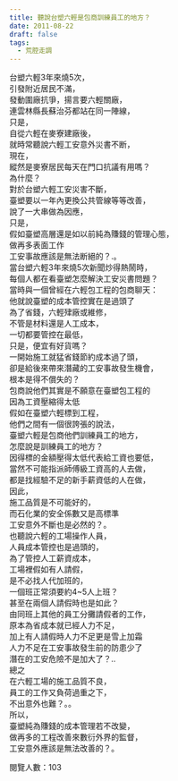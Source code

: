 ```yaml
---
title: 聽說台塑六輕是包商訓練員工的地方？
date: 2011-08-22
draft: false
tags:
  - 荒腔走調
---
```

台塑六輕3年來燒5次，  
引發附近居民不滿，  
發動圍廠抗爭，揚言要六輕關廠，  
連雲林縣長蘇治芬都站在同一陣線，  
只是，  
自從六輕在麥寮建廠後，  
就時常聽說六輕工安意外災書不断，  
現在，  
縱然是麥寮居民每天在門口抗議有用嗎？  
為什麼？  
對於台塑六輕工安災害不斷，  
臺塑要以一年內更換公共管線等等改善，  
說了一大串做為因應，  
只是，  
假如臺塑高層還是如以前純為賺錢的管理心態，  
做再多表面工作  
工安事故應該是無法断絕的？.。  
當台塑六輕3年來燒5次新聞炒得熱鬧時，  
每個人都在看臺塑怎麼解決工安災書問題？  
當時與一個曾經在六輕包工程的包商聊天：  
他就說臺塑的成本管控實在是過頭了  
為了省錢，六輕肂廠或維修，  
不管是材料還是人工成本，  
一切都要管控在最低，  
只是，便宜有好貨嗎？  
一開始施工就猛省錢節約成本過了頭，  
卻是給後來帶來潛藏的工安事故發生機會，  
根本是得不償失的？  
包商說他們其實是不願意在臺塑包工程的  
因為工資壓縮得太低  
假如在臺塑六輕標到工程，  
他們之間有一個很誇張的說法，  
臺塑六輕是包商他們訓練員工的地方，  
怎麼說是訓練員工的地方？  
因得標的金額壓得太低代表給工資也要低，  
當然不可能指派師傅級工資高的人去做，  
都是找經驗不足的新手薪資低的人在做，  
因此，  
施工品質是不可能好的，  
而石化業的安全係數又是高標準  
工安意外不斷也是必然的？。  
也聽說六輕的工場操作人員，  
人員成本管控也是過頭的，  
為了管控人工薪資成本，  
工場裡假如有人請假，  
是不必找人代加班的，  
一個班正常須要約4~5人上班？  
甚至在兩個人請假時也是如此？  
由同班上其他的員工分攤請假者的工作，  
原本為省成本就已經人力不足，  
加上有人請假時人力不足更是雪上加霜  
人力不足在工安事故發生前的防患少了  
潛在的工安危險不是加大了？..  
總之  
在六輕工場的施工品質不良，  
員工的工作又負荷過重之下，  
不出意外也難？。。  
所以，  
臺塑純為賺錢的成本管理若不改變，  
做再多的工程改善來數衍外界的監督，  
工安意外應該是無法改善的？。  

閱覽人數：103